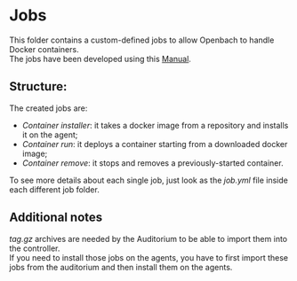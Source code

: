 # Jobs
This folder contains a custom-defined jobs to allow Openbach to handle Docker containers.  
The jobs have been developed using this [Manual](https://github.com/CNES/openbach/blob/master/src/jobs/README.md).

## Structure:
The created jobs are:
- *Container installer*: it takes a docker image from a repository and installs it on the agent;
- *Container run*: it deploys a container starting from a downloaded docker image;
- *Container remove*: it stops and removes a previously-started container.

To see more details about each single job, just look as the *job.yml* file inside each different job folder.

## Additional notes
*tag.gz* archives are needed by the Auditorium to be able to import them into the controller.  
If you need to install those jobs on the agents, you have to first import these jobs from the auditorium and then install them on the agents.